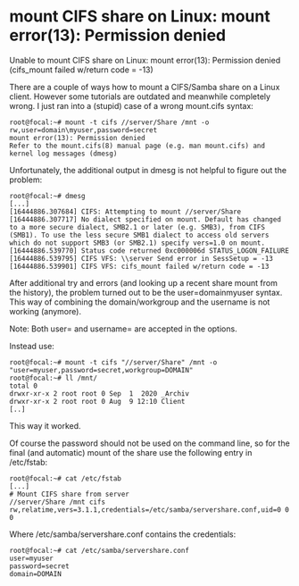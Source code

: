 # mount CIFS share on Linux: mount error(13): Permission denied

Unable to mount CIFS share on Linux: mount error(13): Permission denied (cifs_mount failed w/return code = -13)

There are a couple of ways how to mount a CIFS/Samba share on a Linux client. However some tutorials are outdated and meanwhile completely wrong. I just ran into a (stupid) case of a wrong mount.cifs syntax:

```
root@focal:~# mount -t cifs //server/Share /mnt -o rw,user=domain\myuser,password=secret
mount error(13): Permission denied
Refer to the mount.cifs(8) manual page (e.g. man mount.cifs) and kernel log messages (dmesg) 
```

Unfortunately, the additional output in dmesg is not helpful to figure out the problem:

```
root@focal:~# dmesg
[...]
[16444886.307684] CIFS: Attempting to mount //server/Share
[16444886.307717] No dialect specified on mount. Default has changed to a more secure dialect, SMB2.1 or later (e.g. SMB3), from CIFS (SMB1). To use the less secure SMB1 dialect to access old servers which do not support SMB3 (or SMB2.1) specify vers=1.0 on mount.
[16444886.539770] Status code returned 0xc000006d STATUS_LOGON_FAILURE
[16444886.539795] CIFS VFS: \\server Send error in SessSetup = -13
[16444886.539901] CIFS VFS: cifs_mount failed w/return code = -13
```

After additional try and errors (and looking up a recent share mount from the history), the problem turned out to be the user=domainmyuser syntax. This way of combining the domain/workgroup and the username is not working (anymore).

Note: Both user= and username= are accepted in the options.

Instead use:

```
root@focal:~# mount -t cifs "//server/Share" /mnt -o "user=myuser,password=secret,workgroup=DOMAIN"
root@focal:~# ll /mnt/
total 0
drwxr-xr-x 2 root root 0 Sep  1  2020 _Archiv
drwxr-xr-x 2 root root 0 Aug  9 12:10 Client
[..]
```

This way it worked.

Of course the password should not be used on the command line, so for the final (and automatic) mount of the share use the following entry in /etc/fstab:

```
root@focal:~# cat /etc/fstab
[...]
# Mount CIFS share from server
//server/Share /mnt cifs rw,relatime,vers=3.1.1,credentials=/etc/samba/servershare.conf,uid=0 0 0
```

Where /etc/samba/servershare.conf contains the credentials:

```
root@focal:~# cat /etc/samba/servershare.conf
user=myuser
password=secret
domain=DOMAIN
```